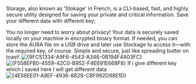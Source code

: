 Storage, also known as 'Stokage' in French, is a CLI-based, fast, and highly secure utility designed for saving your private and critical information.
Save your different data with different key;

You no longer need to worry about privacy! Your data is securely saved locally on your machine in encrypted binary format. If needed, you can store the AURA file on a USB drive and later use Stockage to access it—with the required key, of course. Simple and secure, just like spreading butter on toast!
![{9FC51334-A9F6-4543-A346-0B194F4A03FC}](https://github.com/user-attachments/assets/62f1a181-dce7-418d-a2cd-b4ae5932dc86)
![{F558EFB0-4559-42C0-B952-F4E691E668F8}](https://github.com/user-attachments/assets/c3ae8e1d-4fd6-4dec-84a0-58d32a9c6688)
If i give different key which I saved here I will get different data 
![{4E56EE01-A8EF-4936-8829-CBF992D98E1D}](https://github.com/user-attachments/assets/9dfb4243-349f-4cb5-8ac4-0e390df0fb26)
